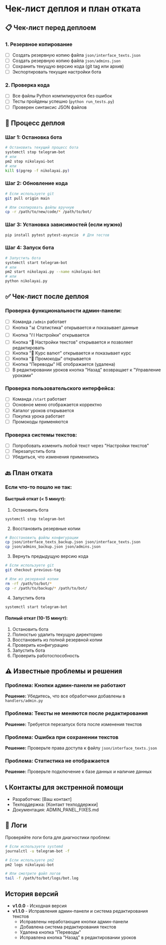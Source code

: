 # Чек-лист деплоя и план отката

## 📋 Чек-лист перед деплоем

### 1. Резервное копирование
- [ ] Создать резервную копию файла `json/interface_texts.json`
- [ ] Создать резервную копию файла `json/admins.json`
- [ ] Сохранить текущую версию кода (git tag или архив)
- [ ] Экспортировать текущие настройки бота

### 2. Проверка кода
- [ ] Все файлы Python компилируются без ошибок
- [ ] Тесты пройдены успешно (`python run_tests.py`)
- [ ] Проверен синтаксис JSON файлов

## 🚀 Процесс деплоя

### Шаг 1: Остановка бота
```bash
# Остановить текущий процесс бота
systemctl stop telegram-bot
# или
pm2 stop nikolayai-bot
# или
kill $(pgrep -f nikolayai.py)
```

### Шаг 2: Обновление кода
```bash
# Если используете git
git pull origin main

# Или скопировать файлы вручную
cp -r /path/to/new/code/* /path/to/bot/
```

### Шаг 3: Установка зависимостей (если нужно)
```bash
pip install pytest pytest-asyncio  # Для тестов
```

### Шаг 4: Запуск бота
```bash
# Запустить бота
systemctl start telegram-bot
# или
pm2 start nikolayai.py --name nikolayai-bot
# или
python nikolayai.py
```

## ✅ Чек-лист после деплоя

### Проверка функциональности админ-панели:
- [ ] Команда `/admin` работает
- [ ] Кнопка "📊 Статистика" открывается и показывает данные
- [ ] Кнопка "⛙️ Настройки" открывается
- [ ] Кнопка "📝 Настройки текстов" открывается и позволяет редактировать
- [ ] Кнопка "💱 Курс валют" открывается и показывает курс
- [ ] Кнопка "🎫 Промокоды" открывается
- [ ] Кнопка "Переводы" НЕ отображается (удалена)
- [ ] В редактировании уроков кнопка "Назад" возвращает к "Управление уроками"

### Проверка пользовательского интерфейса:
- [ ] Команда `/start` работает
- [ ] Основное меню отображается корректно
- [ ] Каталог уроков открывается
- [ ] Покупка урока работает
- [ ] Промокоды применяются

### Проверка системы текстов:
- [ ] Попробовать изменить любой текст через "Настройки текстов"
- [ ] Перезапустить бота
- [ ] Убедиться, что изменения применились

## 🔙 План отката

### Если что-то пошло не так:

#### Быстрый откат (< 5 минут):
1. Остановить бота
```bash
systemctl stop telegram-bot
```

2. Восстановить резервные копии
```bash
# Восстановить файлы конфигурации
cp json/interface_texts_backup.json json/interface_texts.json
cp json/admins_backup.json json/admins.json
```

3. Вернуть предыдущую версию кода
```bash
# Если используете git
git checkout previous-tag

# Или из резервной копии
rm -rf /path/to/bot/*
cp -r /path/to/backup/* /path/to/bot/
```

4. Запустить бота
```bash
systemctl start telegram-bot
```

#### Полный откат (10-15 минут):
1. Остановить бота
2. Полностью удалить текущую директорию
3. Восстановить из полной резервной копии
4. Проверить конфигурацию
5. Запустить бота
6. Проверить работоспособность

## ⚠️ Известные проблемы и решения

### Проблема: Кнопки админ-панели не работают
**Решение:** Убедитесь, что все обработчики добавлены в `handlers/admin.py`

### Проблема: Тексты не меняются после редактирования
**Решение:** Требуется перезапуск бота после изменения текстов

### Проблема: Ошибка при сохранении текстов
**Решение:** Проверьте права доступа к файлу `json/interface_texts.json`

### Проблема: Статистика не отображается
**Решение:** Проверьте подключение к базе данных и наличие данных

## 📞 Контакты для экстренной помощи

- Разработчик: [Ваш контакт]
- Техподдержка: [Контакт техподдержки]
- Документация: ADMIN_PANEL_FIXES.md

## 📝 Логи

Проверяйте логи бота для диагностики проблем:
```bash
# Если используете systemd
journalctl -u telegram-bot -f

# Если используете pm2
pm2 logs nikolayai-bot

# Или смотрите файл логов
tail -f /path/to/bot/logs/bot.log
```

## История версий

- **v1.0.0** - Исходная версия
- **v1.1.0** - Исправления админ-панели и система редактирования текстов
  - Исправлены неработающие кнопки админ-панели
  - Добавлена система редактирования текстов
  - Удалена кнопка "Переводы"
  - Исправлена кнопка "Назад" в редактировании уроков
